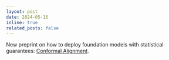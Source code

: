 ```yaml
---
layout: post
date: 2024-05-16
inline: true
related_posts: false
---
```



New preprint on how to deploy foundation models with statistical guarantees: [Conformal Alignment](https://arxiv.org/abs/2405.10301).